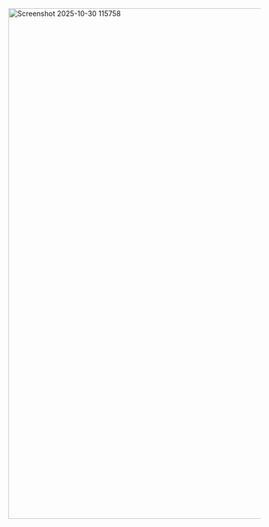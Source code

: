 <img width="1920" height="1020" alt="Screenshot 2025-10-30 115758" src="https://github.com/user-attachments/assets/73b5a6d9-9ee2-4009-a4e5-c607090ab848" />
